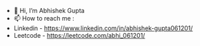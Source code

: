 
- 👋 Hi, I’m Abhishek Gupta
- 📫 How to reach me :
- Linkedin - https://www.linkedin.com/in/abhishek-gupta061201/
- Leetcode - https://leetcode.com/abhi_061201/

<!---
abhi061201/abhi061201 is a ✨ special ✨ repository because its `README.md` (this file) appears on your GitHub profile.
You can click the Preview link to take a look at your changes.
--->
